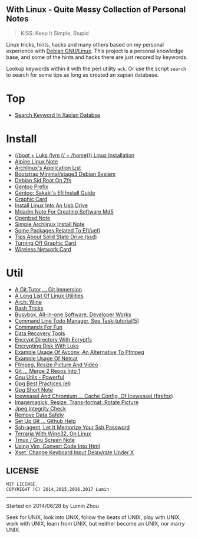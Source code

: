 ## With Linux - Quite Messy Collection of Personal Notes

> KISS: Keep It Simple, Stupid  

Linux tricks, hints, hacks and many others based on my personal experience with
[Debian GNU/Linux](https://www.debian.org). This project is a personal knowledge
base, and some of the hints and hacks there are just recored by keywords.  

Lookup keywords within it with the perl utility `ack`. Or use the script
`search` to search for some tips as long as created an xapian database.

# Top

* [Search Keyword In Xapian Databse](./search)  

# Install

* [(/boot + Luks (lvm (/ + /home))) Linux Installation](./admin/lvm-over-luks.md)  
* [Alpine Linux Note](./admin/alpine.md)  
* [Archlinux's Application List](https://wiki.archlinux.org/index.php/List_of_applications)  
* [Bootstrap Minimal/stage3 Debian System](./admin/bootstrap)  
* [Debian Sid Root On Zfs](./admin/sidonzfs.md)  
* [Gentoo Prefix](https://wiki.gentoo.org/wiki/Project:Prefix)  
* [Gentoo: Sakaki's Efi Install Guide](https://wiki.gentoo.org/wiki/Sakaki%27s_EFI_Install_Guide)  
* [Graphic Card](./admin/graphic_card_driver.txt)  
* [Install Linux Into An Usb Drive](./admin/install-linux-into-usb-stick.txt)  
* [Mdadm Note For Creating Software Md5](./admin/mdadm.md)  
* [Openbsd Note](./admin/openbsd.md)  
* [Simple Archlinux Install Note](./admin/arch.md)  
* [Some Packages Related To Efi/uefi](./admin/efi.md)  
* [Tips About Solid State Drive (ssd)](./admin/ssd.md)  
* [Turning Off Graphic Card](./admin/turn-off-gpu.txt)  
* [Wireless Network Card](./admin/wireless.txt)  

# Util

* [A Git Tutor ... Git Immersion](http://gitimmersion.com/)  
* [A Long List Of Linux Utilities](./util/util_list.md)  
* [Arch: Wine](https://wiki.archlinux.org/index.php/Wine)  
* [Bash Tricks](./util/bash_tricks.txt)  
* [Busybox, All-in-one Software, Developer Works](http://www.ibm.com/developerworks/cn/linux/l-busybox/index.html)  
* [Command Line Todo Manager, See Task-tutorial(5)](./util/task.md)  
* [Commands For Fun](./util/funny_commands.txt)  
* [Data Recovery Tools](./util/data-recover.txt)  
* [Encrypt Directory With Ecryptfs](./util/ecryptfs.md)  
* [Encrypting Disk With Luks](./util/disk-crypt.txt)  
* [Example Usage Of Avconv, An Alternative To Ffmpeg](./util/avconv.txt)  
* [Example Usage Of Netcat](./util/netcat.txt)  
* [Ffmpeg, Resize Picture And Video](./util/ffmpeg_resize_picture.txt)  
* [Git ... Merge 2 Repos Into 1](./util/git_merge_repo.txt)  
* [Gnu Utils - Powerful](./util/gnuutils.md)  
* [Gpg Best Practices (el)](https://help.riseup.net/en/security/message-security/openpgp/best-practices#self-signatures-should-not-use-sha1)  
* [Gpg Short Note](./util/short_gpg.md)  
* [Iceweasel And Chromium ... Cache Config, Of Iceweasel (firefox)](./util/iceweasel-cache.txt)  
* [Imagemagick, Resize, Trans-format, Rotate Picture](./util/imagemagick.txt)  
* [Jpeg Integrity Check](./util/jpeg-int.md)  
* [Remove Data Safely](./util/remove-data-safely.txt)  
* [Set Up Git ... Github Help](https://help.github.com/articles/set-up-git)  
* [Ssh-agent, Let It Memorize Your Ssh Password](./util/ssh-agent.txt)  
* [Terraria With Wine32, On Linux](./util/terraria.md)  
* [Tmux / Gnu Screen Note](./util/tmux.md)  
* [Using Vim, Convert Code Into Html](./util/vim_html.txt)  
* [Xset, Change Keyboard Input Delay/rate Under X](./util/keyrate)  

## LICENSE
```
MIT LICENSE.
COPYRIGHT (C) 2014,2015,2016,2017 Lumin
```  
---
Started on 2014/06/28 by Lumin Zhou  
  
Seek for UNIX, look into UNIX, follow the beats of UNIX, play with UNIX,
work with UNIX, learn from UNIX, but neither become an UNIX, nor marry UNIX.
